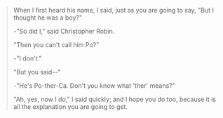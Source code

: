 >  
> When I first heard his name, I said, just as you are going to say, "But I thought he was a boy?"
>
> -"So did I," said Christopher Robin.
>
> "Then you can't call him Po?"
>
> -"I don't."
>
> "But you said--"
>
> -"He's Po-ther-Ca. Don't you know what 'ther' means?"
>
> "Ah, yes, now I do," I said quickly; and I hope you do too, because it is all the explanation you are going to get.  
>  